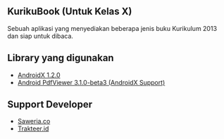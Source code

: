 ## KurikuBook (Untuk Kelas X)
Sebuah aplikasi yang menyediakan beberapa jenis buku Kurikulum 2013 dan siap untuk dibaca.
## Library yang digunakan
- [AndroidX 1.2.0](https://github.com/androidx/androidx)
- [Android PdfViewer 3.1.0-beta3 (AndroidX Support)](https://github.com/TalbotGooday/AndroidPdfViewer)
## Support Developer
- [Saweria.co](https://saweria.co/ryanika)
- [Trakteer.id](https://trakteer.id/Ryanika)
